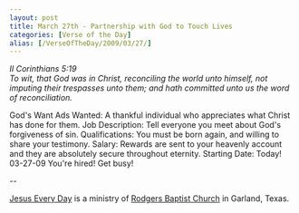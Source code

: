 ```yaml
---
layout: post
title: March 27th - Partnership with God to Touch Lives
categories: [Verse of the Day]
alias: [/VerseOfTheDay/2009/03/27/]
---
```


_II Corinthians 5:19  
To wit, that God was in Christ, reconciling the world unto himself,
not imputing their trespasses unto them; and hath committed unto us
the word of reconciliation._

God's Want Ads
Wanted: A thankful individual who appreciates what Christ has done
for them.
Job Description: Tell everyone you meet about God's forgiveness of
sin.
Qualifications: You must be born again, and willing to share your
testimony.
Salary: Rewards are sent to your heavenly account and they are
absolutely secure throughout eternity. Starting Date: Today! 03-27-09
You're hired! Get busy!

 --

<a href=http://jesuseveryday.net>Jesus Every Day</a> is a ministry of <a href=http://rodgersbaptist.net>Rodgers Baptist Church</a> in Garland, Texas.
